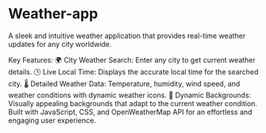 # Weather-app
A sleek and intuitive weather application that provides real-time weather updates for any city worldwide.

Key Features:
🌍 City Weather Search: Enter any city to get current weather details.
🕒 Live Local Time: Displays the accurate local time for the searched city.
🌡️ Detailed Weather Data: Temperature, humidity, wind speed, and weather conditions with dynamic weather icons.
🌄 Dynamic Backgrounds: Visually appealing backgrounds that adapt to the current weather condition.
Built with JavaScript, CSS, and OpenWeatherMap API for an effortless and engaging user experience.
